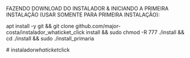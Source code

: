FAZENDO DOWNLOAD DO INSTALADOR & INICIANDO A PRIMEIRA INSTALAÇÃO (USAR SOMENTE PARA PRIMEIRA INSTALAÇÃO):



apt install -y git && git clone github.com/major-costa/instalador_whaticket_click install && sudo chmod -R 777 ./install && cd ./install && sudo ./install_primaria




#   i n s t a l a d o r _ w h a t i c k e t _ c l i c k 
 
 
